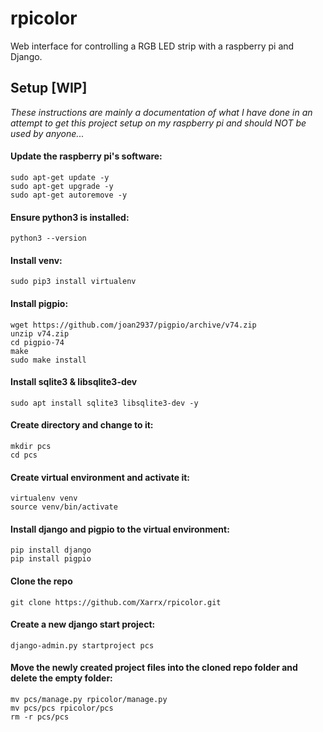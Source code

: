 # rpicolor
Web interface for controlling a RGB LED strip with a raspberry pi and Django.

## Setup [WIP]

*These instructions are mainly a documentation of what I have done in an attempt to get this project setup on my raspberry pi and should NOT be used by anyone...*

#### Update the raspberry pi's software:
```
sudo apt-get update -y
sudo apt-get upgrade -y
sudo apt-get autoremove -y

```

#### Ensure python3 is installed:
```
python3 --version

```

#### Install venv:
```
sudo pip3 install virtualenv

```

#### Install pigpio:
```
wget https://github.com/joan2937/pigpio/archive/v74.zip
unzip v74.zip
cd pigpio-74
make
sudo make install

```

#### Install sqlite3 & libsqlite3-dev
```
sudo apt install sqlite3 libsqlite3-dev -y

```

#### Create directory and change to it:
```
mkdir pcs
cd pcs

```

#### Create virtual environment and activate it:
```
virtualenv venv
source venv/bin/activate

```

#### Install django and pigpio to the virtual environment:
```
pip install django
pip install pigpio

```

#### Clone the repo
```
git clone https://github.com/Xarrx/rpicolor.git

```

#### Create a new django start project:
```
django-admin.py startproject pcs

```

#### Move the newly created project files into the cloned repo folder and delete the empty folder:
```
mv pcs/manage.py rpicolor/manage.py
mv pcs/pcs rpicolor/pcs
rm -r pcs/pcs

```
